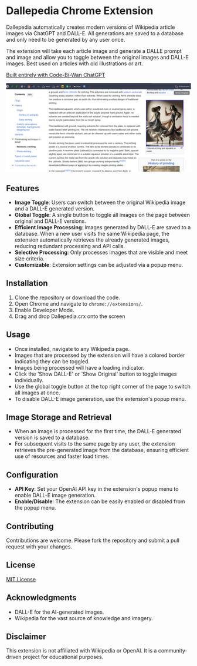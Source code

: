 # Dallepedia Chrome Extension

Dallepedia automatically creates modern versions of Wikipedia article images via ChatGPT and DALL-E. All generations are saved to a database and only need to be generated by any user once. 

The extension will take each article image and generate a DALLE prompt and image and allow you to toggle between the original images and DALL-E images. Best used on articles with old illustrations or art. 

[Built entirely with Code-Bi-Wan ChatGPT](https://chat.openai.com/g/g-ZdiOhxKwp-code-bi-wan)

[![Video Here](img/20240126214549.png)](https://www.youtube.com/watch?v=bto9mC3Xuac)

## Features

- **Image Toggle**: Users can switch between the original Wikipedia image and a DALL-E generated version.
- **Global Toggle**: A single button to toggle all images on the page between original and DALL-E versions.
- **Efficient Image Processing**: Images generated by DALL-E are saved to a database. When a new user visits the same Wikipedia page, the extension automatically retrieves the already generated images, reducing redundant processing and API calls.
- **Selective Processing**: Only processes images that are visible and meet size criteria.
- **Customizable**: Extension settings can be adjusted via a popup menu.

## Installation

1. Clone the repository or download the code.
2. Open Chrome and navigate to `chrome://extensions/`.
3. Enable Developer Mode.
4. Drag and drop Dallepedia.crx onto the screen

## Usage

- Once installed, navigate to any Wikipedia page.
- Images that are processed by the extension will have a colored border indicating they can be toggled. 
- Images being processed will have a loading indicator.
- Click the 'Show DALL-E' or 'Show Original' button to toggle images individually.
- Use the global toggle button at the top right corner of the page to switch all images at once.
- To disable DALL-E image generation, use the extension's popup menu.

## Image Storage and Retrieval

- When an image is processed for the first time, the DALL-E generated version is saved to a database.
- For subsequent visits to the same page by any user, the extension retrieves the pre-generated image from the database, ensuring efficient use of resources and faster load times.

## Configuration

- **API Key**: Set your OpenAI API key in the extension's popup menu to enable DALL-E image generation.
- **Enable/Disable**: The extension can be easily enabled or disabled from the popup menu.

## Contributing

Contributions are welcome. Please fork the repository and submit a pull request with your changes.

## License

[MIT License](LICENSE)

## Acknowledgments

- DALL-E for the AI-generated images.
- Wikipedia for the vast source of knowledge and imagery.

## Disclaimer

This extension is not affiliated with Wikipedia or OpenAI. It is a community-driven project for educational purposes.
